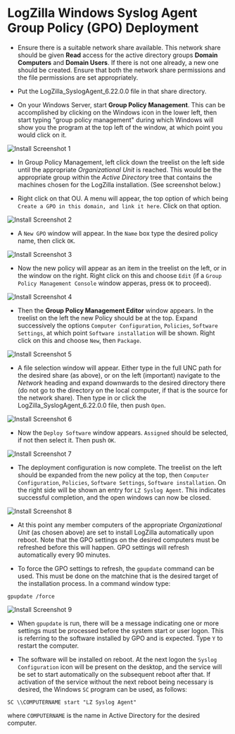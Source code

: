 # LogZilla Windows Syslog Agent Group Policy (GPO) Deployment

* Ensure there is a suitable network share available. This network
share should be given **Read** access for the active
directory groups **Domain Computers** and **Domain Users**.  If there
is not one already, a new one should be created.  Ensure that
both the network share permissions and the file permissions are set
appropriately.

* Put the LogZilla_SyslogAgent_6.22.0.0 file in that share directory.

* On your Windows Server, start **Group Policy Management**.  This can
be accomplished by clicking on the Windows icon in the lower left,
then start typing "group policy management" during which Windows
will show you the program at the top left of the window, at which
point you would click on it.

![Install Screenshot 1](images/gpo_install_1.png)

* In Group Policy Management, left click down the treelist on the left
side until the appropriate *Organizational Unit* is reached.  This
would be the appropriate group within the *Active Directory* tree
that contains the machines chosen for the LogZilla installation. (See
screenshot below.)

* Right click on that OU.  A menu will appear, the top option of which
being `Create a GPO in this domain, and link it here`. Click on that
option.

![Install Screenshot 2](images/gpo_install_2.png)

* A `New GPO` window will appear.  In the `Name` box type the desired
policy name, then click `OK`.

![Install Screenshot 3](images/gpo_install_3.png)

* Now the new policy will appear as an item in the treelist on the left,
or in the window on the right. Right click on this and choose `Edit` (if a 
`Group Policy Management Console` window apperas, press `OK` to proceed).

![Install Screenshot 4](images/gpo_install_4.png)

* Then the **Group Policy Management Editor** window appears. In the
treelist on the left the new Policy should be at the top.  Expand
successively the options `Computer Configuration`, `Policies`,
`Software Settings`, at which point `Software installation` will
be shown. Right click on this and choose `New`, then `Package`.

![Install Screenshot 5](images/gpo_install_5.png)

* A file selection window will appear. Either type in the full
UNC path for the desired share (as above), or on the left
(important) navigate to the *Network* heading and expand
downwards to the desired directory there (do not go to the
directory on the local computer, if that is the source
for the network share).  Then type in or click the 
LogZilla_SyslogAgent_6.22.0.0 file, then push `Open`.

![Install Screenshot 6](images/gpo_install_6.png)

* Now the `Deploy Software` window appears.  `Assigned` should
be selected, if not then select it.  Then push `OK`.

![Install Screenshot 7](images/gpo_install_7.png)

* The deployment configuration is now complete.  The treelist
on the left should be expanded from the new policy at the 
top, then `Computer Configuration`, `Policies`, 
`Software Settings`, `Software installation`.  On the right
side will be shown an entry for `LZ Syslog Agent`.  This
indicates successful completion, and the open windows
can now be closed.

![Install Screenshot 8](images/gpo_install_8.png)

* At this point any member computers of the appropriate 
*Organizational Unit* (as chosen above) are set to install
LogZilla automatically upon reboot. Note that the GPO settings
on the desired computers must be refreshed before this
will happen. GPO settings will refresh automatically every 90
minutes.

* To force the GPO settings to refresh, the `gpupdate` command
can be used.  This must be done on the matchine that is the
desired target of the installation process. In a command window
type:
```
gpupdate /force
```

![Install Screenshot 9](images/gpo_install_9.png)

* When `gpupdate` is run, there will be a message indicating
one or more settings must be processed before the system start
or user logon. This is referring to the software installed by
GPO and is expected. Type `Y` to restart the computer. 

* The software will be installed on reboot. At the next logon
the `Syslog Configuration` icon will be present on the desktop,
and the service will be set to start automatically on the
subsequent reboot after that.  If activation of the service
without the next reboot being necessary is desired, the Windows
`SC` program can be used, as follows:
```
SC \\COMPUTERNAME start "LZ Syslog Agent"
```

where `COMPUTERNAME` is the name in Active Directory for the
desired computer.

